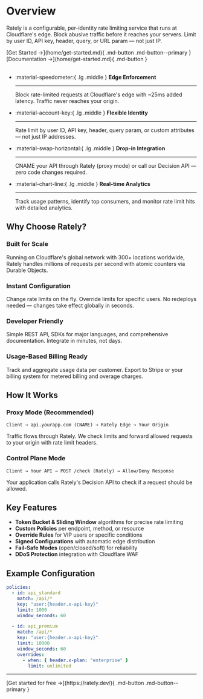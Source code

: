 # Overview

Rately is a configurable, per-identity rate limiting service that runs at Cloudflare's edge. Block abusive traffic before it reaches your servers. Limit by user ID, API key, header, query, or URL param — not just IP.

<div class="center" markdown>
[Get Started →](home/get-started.md){ .md-button .md-button--primary } [Documentation →](home/get-started.md){ .md-button }
</div>

<br>

<div class="grid cards" markdown>

-   :material-speedometer:{ .lg .middle } __Edge Enforcement__

    ---

    Block rate-limited requests at Cloudflare's edge with ~25ms added latency. Traffic never reaches your origin.

-   :material-account-key:{ .lg .middle } __Flexible Identity__

    ---

    Rate limit by user ID, API key, header, query param, or custom attributes — not just IP addresses.

-   :material-swap-horizontal:{ .lg .middle } __Drop-in Integration__

    ---

    CNAME your API through Rately (proxy mode) or call our Decision API — zero code changes required.

-   :material-chart-line:{ .lg .middle } __Real-time Analytics__

    ---

    Track usage patterns, identify top consumers, and monitor rate limit hits with detailed analytics.

</div>

## Why Choose Rately?

### Built for Scale
Running on Cloudflare's global network with 300+ locations worldwide, Rately handles millions of requests per second with atomic counters via Durable Objects.

### Instant Configuration
Change rate limits on the fly. Override limits for specific users. No redeploys needed — changes take effect globally in seconds.

### Developer Friendly
Simple REST API, SDKs for major languages, and comprehensive documentation. Integrate in minutes, not days.

### Usage-Based Billing Ready
Track and aggregate usage data per customer. Export to Stripe or your billing system for metered billing and overage charges.

## How It Works

### Proxy Mode (Recommended)
```
Client → api.yourapp.com (CNAME) → Rately Edge → Your Origin
```
Traffic flows through Rately. We check limits and forward allowed requests to your origin with rate limit headers.

### Control Plane Mode
```
Client → Your API → POST /check (Rately) → Allow/Deny Response
```
Your application calls Rately's Decision API to check if a request should be allowed.

## Key Features

- **Token Bucket & Sliding Window** algorithms for precise rate limiting
- **Custom Policies** per endpoint, method, or resource
- **Override Rules** for VIP users or specific conditions
- **Signed Configurations** with automatic edge distribution
- **Fail-Safe Modes** (open/closed/soft) for reliability
- **DDoS Protection** integration with Cloudflare WAF

## Example Configuration

```yaml
policies:
  - id: api_standard
    match: /api/*
    key: "user:{header.x-api-key}"
    limit: 1000
    window_seconds: 60

  - id: api_premium
    match: /api/*
    key: "user:{header.x-api-key}"
    limit: 10000
    window_seconds: 60
    overrides:
      - when: { header.x-plan: "enterprise" }
        limit: unlimited
```

---

<div class="center" markdown>
[Get started for free →](https://rately.dev/){ .md-button .md-button--primary }
</div>